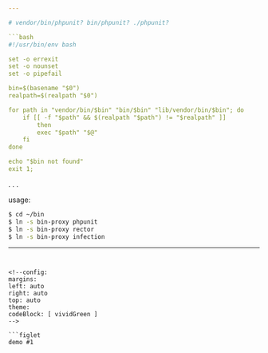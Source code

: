 ```yaml
---

# vendor/bin/phpunit? bin/phpunit? ./phpunit?

```bash
#!/usr/bin/env bash

set -o errexit
set -o nounset
set -o pipefail

bin=$(basename "$0")
realpath=$(realpath "$0")

for path in "vendor/bin/$bin" "bin/$bin" "lib/vendor/bin/$bin"; do
    if [[ -f "$path" && $(realpath "$path") != "$realpath" ]]
        then
        exec "$path" "$@"
    fi
done

echo "$bin not found"
exit 1;
```

. . .

usage:

```bash
$ cd ~/bin
$ ln -s bin-proxy phpunit
$ ln -s bin-proxy rector
$ ln -s bin-proxy infection
```

---
```


<!--config:
margins:
left: auto
right: auto
top: auto
theme:
codeBlock: [ vividGreen ]
-->

```figlet
demo #1
```
